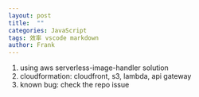 ```yaml
---
layout: post
title:  ""
categories: JavaScript
tags: 效率 vscode markdown
author: Frank
---
```


1. using aws serverless-image-handler solution
2. cloudformation: cloudfront, s3, lambda, api gateway
3. known bug: check the repo issue
